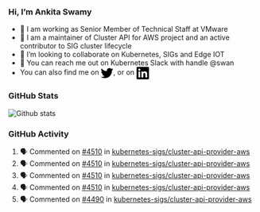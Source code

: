 ### Hi, I’m Ankita Swamy

- 💼 I am working as Senior Member of Technical Staff at VMware
- 👀 I am a maintainer of Cluster API for AWS project and an active contributor to SIG cluster lifecycle
- 💞️ I’m looking to collaborate on Kubernetes, SIGs and Edge IOT
- 💬 You can reach me out on Kubernetes Slack with handle @swan
- You can also find me on <a href="https://twitter.com/SwamyAnkita" target="blank"><img align="center" src="https://raw.githubusercontent.com/Ankitasw/Ankitasw/master/svg/twitter.svg" alt="Ankitasw" height="25" width="25" color="#1DA1f2" /></a>, or on <a href="https://www.linkedin.com/in/Ankitaswamy/" target="blank"><img align="center" src="https://raw.githubusercontent.com/Ankitasw/Ankitasw/master/svg/linkedin.svg" alt="Ankitasw" height="25" width="25" /></a>

### GitHub Stats
![Github stats](https://github-readme-stats.vercel.app/api?username=Ankitasw&count_private=true&show_icons=true&theme=tokyonight)

### GitHub Activity 
<!--START_SECTION:activity-->
1. 🗣 Commented on [#4510](https://github.com/kubernetes-sigs/cluster-api-provider-aws/pull/4510#issuecomment-1735336779) in [kubernetes-sigs/cluster-api-provider-aws](https://github.com/kubernetes-sigs/cluster-api-provider-aws)
2. 🗣 Commented on [#4510](https://github.com/kubernetes-sigs/cluster-api-provider-aws/pull/4510#issuecomment-1735072645) in [kubernetes-sigs/cluster-api-provider-aws](https://github.com/kubernetes-sigs/cluster-api-provider-aws)
3. 🗣 Commented on [#4510](https://github.com/kubernetes-sigs/cluster-api-provider-aws/pull/4510#issuecomment-1735021352) in [kubernetes-sigs/cluster-api-provider-aws](https://github.com/kubernetes-sigs/cluster-api-provider-aws)
4. 🗣 Commented on [#4510](https://github.com/kubernetes-sigs/cluster-api-provider-aws/pull/4510#issuecomment-1734975256) in [kubernetes-sigs/cluster-api-provider-aws](https://github.com/kubernetes-sigs/cluster-api-provider-aws)
5. 🗣 Commented on [#4490](https://github.com/kubernetes-sigs/cluster-api-provider-aws/pull/4490#issuecomment-1734911803) in [kubernetes-sigs/cluster-api-provider-aws](https://github.com/kubernetes-sigs/cluster-api-provider-aws)
<!--END_SECTION:activity-->
